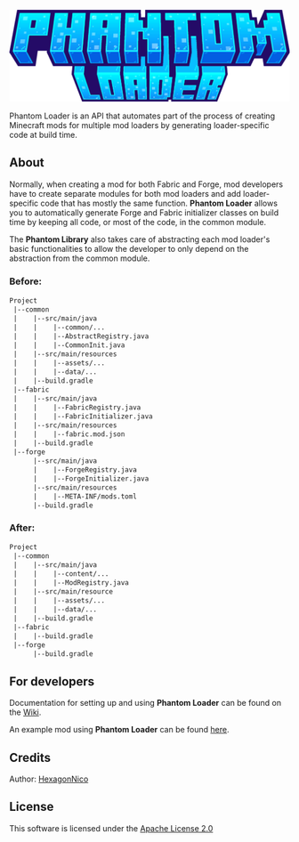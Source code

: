 
![Phantom Loader](logo.png)

Phantom Loader is an API that automates part of the process of creating Minecraft mods for multiple mod loaders by generating loader-specific code at build time.

## About

Normally, when creating a mod for both Fabric and Forge, mod developers have to create separate modules for both mod loaders and add loader-specific code that has mostly the same function.
**Phantom Loader** allows you to automatically generate Forge and Fabric initializer classes on build time by keeping all code, or most of the code, in the common module.

The **Phantom Library** also takes care of abstracting each mod loader's basic functionalities to allow the developer to only depend on the abstraction from the common module.

### Before:

```
Project
 |--common
 |    |--src/main/java
 |    |    |--common/...
 |    |    |--AbstractRegistry.java
 |    |    |--CommonInit.java
 |    |--src/main/resources
 |    |    |--assets/...
 |    |    |--data/...
 |    |--build.gradle
 |--fabric
 |    |--src/main/java
 |    |    |--FabricRegistry.java
 |    |    |--FabricInitializer.java
 |    |--src/main/resources
 |    |    |--fabric.mod.json
 |    |--build.gradle
 |--forge
      |--src/main/java
      |    |--ForgeRegistry.java
      |    |--ForgeInitializer.java
      |--src/main/resources
      |    |--META-INF/mods.toml
      |--build.gradle
```

### After:

```
Project
 |--common
 |    |--src/main/java
 |    |    |--content/...
 |    |    |--ModRegistry.java
 |    |--src/main/resource
 |    |    |--assets/...
 |    |    |--data/...
 |    |--build.gradle
 |--fabric
 |    |--build.gradle
 |--forge
      |--build.gradle
```

## For developers

Documentation for setting up and using **Phantom Loader** can be found on the [Wiki](https://github.com/PhantomLoader/PhantomLoader/wiki).

An example mod using **Phantom Loader** can be found [here](https://github.com/PhantomLoader/ExampleMod).

## Credits

Author: [HexagonNico](https://github.com/HexagonNico)

## License

This software is licensed under the [Apache License 2.0](license)
